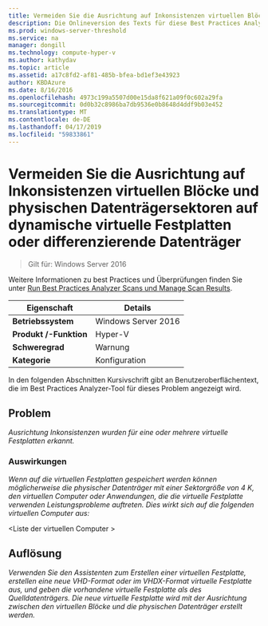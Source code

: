 ```yaml
---
title: Vermeiden Sie die Ausrichtung auf Inkonsistenzen virtuellen Blöcke und physischen Datenträgersektoren auf dynamische virtuelle Festplatten oder differenzierende Datenträger
description: Die Onlineversion des Texts für diese Best Practices Analyzer-Regel.
ms.prod: windows-server-threshold
ms.service: na
manager: dongill
ms.technology: compute-hyper-v
ms.author: kathydav
ms.topic: article
ms.assetid: a17c8fd2-af81-485b-bfea-bd1ef3e43923
author: KBDAzure
ms.date: 8/16/2016
ms.openlocfilehash: 4973c199a5507d00e15da8f621a09f0c602a29fa
ms.sourcegitcommit: 0d0b32c8986ba7db9536e0b8648d4ddf9b03e452
ms.translationtype: MT
ms.contentlocale: de-DE
ms.lasthandoff: 04/17/2019
ms.locfileid: "59833861"
---
```

# <a name="avoid-alignment-inconsistencies-between-virtual-blocks-and-physical-disk-sectors-on-dynamic-virtual-hard-disks-or-differencing-disks"></a>Vermeiden Sie die Ausrichtung auf Inkonsistenzen virtuellen Blöcke und physischen Datenträgersektoren auf dynamische virtuelle Festplatten oder differenzierende Datenträger

>Gilt für: Windows Server 2016

Weitere Informationen zu best Practices und Überprüfungen finden Sie unter [Run Best Practices Analyzer Scans und Manage Scan Results](https://go.microsoft.com/fwlink/p/?LinkID=223177).  
  
|Eigenschaft|Details|  
|-|-|  
|**Betriebssystem**|Windows Server 2016|  
|**Produkt /-Funktion**|Hyper-V|  
|**Schweregrad**|Warnung|  
|**Kategorie**|Konfiguration|  
  
In den folgenden Abschnitten Kursivschrift gibt an Benutzeroberflächentext, die im Best Practices Analyzer-Tool für dieses Problem angezeigt wird.  
  
## <a name="issue"></a>Problem  
*Ausrichtung Inkonsistenzen wurden für eine oder mehrere virtuelle Festplatten erkannt.*  
  
### <a name="impact"></a>Auswirkungen  
*Wenn auf die virtuellen Festplatten gespeichert werden können möglicherweise die physischer Datenträger mit einer Sektorgröße von 4 K, den virtuellen Computer oder Anwendungen, die die virtuelle Festplatte verwenden Leistungsprobleme auftreten. Dies wirkt sich auf die folgenden virtuellen Computer aus:*  
  
\<Liste der virtuellen Computer >  
  
## <a name="resolution"></a>Auflösung  
*Verwenden Sie den Assistenten zum Erstellen einer virtuellen Festplatte, erstellen eine neue VHD-Format oder im VHDX-Format virtuelle Festplatte aus, und geben die vorhandene virtuelle Festplatte als des Quelldatenträgers. Die neue virtuelle Festplatte wird mit der Ausrichtung zwischen den virtuellen Blöcke und die physischen Datenträger erstellt werden.*  
  


